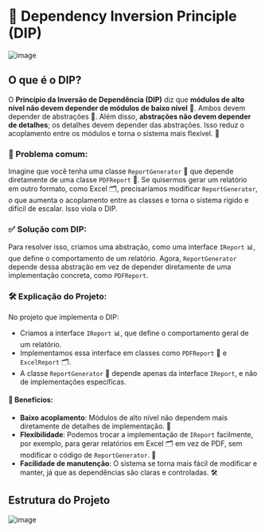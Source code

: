 # 🧩 Dependency Inversion Principle (DIP)
![image](https://github.com/user-attachments/assets/669c466d-5dd1-43a7-8986-f54e6d2134c4)


## O que é o DIP?

O **Princípio da Inversão de Dependência (DIP)** diz que **módulos de alto nível não devem depender de módulos de baixo nível** 🔄. Ambos devem depender de abstrações 🧩. Além disso, **abstrações não devem depender de detalhes**; os detalhes devem depender das abstrações. Isso reduz o acoplamento entre os módulos e torna o sistema mais flexível. 🚀

### 🚨 Problema comum:

Imagine que você tenha uma classe `ReportGenerator` 📄 que depende diretamente de uma classe `PDFReport` 📑. Se quisermos gerar um relatório em outro formato, como Excel 🗂️, precisaríamos modificar `ReportGenerator`, o que aumenta o acoplamento entre as classes e torna o sistema rígido e difícil de escalar. Isso viola o DIP.

### ✅ Solução com DIP:

Para resolver isso, criamos uma abstração, como uma interface `IReport` 📊, que define o comportamento de um relatório. Agora, `ReportGenerator` depende dessa abstração em vez de depender diretamente de uma implementação concreta, como `PDFReport`.

### 🛠️ Explicação do Projeto:

No projeto que implementa o DIP:
- Criamos a interface `IReport` 📊, que define o comportamento geral de um relatório.
- Implementamos essa interface em classes como `PDFReport` 📑 e `ExcelReport` 🗂️.
- A classe `ReportGenerator` 📄 depende apenas da interface `IReport`, e não de implementações específicas.

#### 🎯 Benefícios:
- **Baixo acoplamento**: Módulos de alto nível não dependem mais diretamente de detalhes de implementação. 🔗
- **Flexibilidade**: Podemos trocar a implementação de `IReport` facilmente, por exemplo, para gerar relatórios em Excel 🗂️ em vez de PDF, sem modificar o código de `ReportGenerator`. 🚀
- **Facilidade de manutenção**: O sistema se torna mais fácil de modificar e manter, já que as dependências são claras e controladas. 🛠️
## Estrutura do Projeto
![image](https://github.com/user-attachments/assets/89bb2fba-9192-4982-a01f-f3608a47d0cc)
